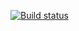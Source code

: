 [![Build status](https://ci.appveyor.com/api/projects/status/kjlp6q9m0vllxks4?svg=true)](https://ci.appveyor.com/project/Dina18013/postman)
